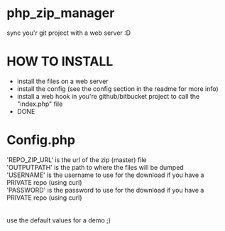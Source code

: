 # php_zip_manager
sync you'r git project with a web server :D


# HOW TO INSTALL
 - install the files on a web server
 - install the config (see the config section in the readme for more info)
 - install a web hook in you're github/bitbucket project to call the "index.php" file
 - DONE
 
# Config.php
'REPO_ZIP_URL' is the url of the zip (master) file<br />
'OUTPUTPATH' is the path to where the files will be dumped<br />
'USERNAME' is the username to use for the download if you have a PRIVATE repo (using curl)<br />
'PASSWORD' is the password to use for the download if you have a PRIVATE repo (using curl)<br />
<br /><br />
use the default values for a demo ;)
